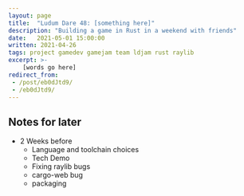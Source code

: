 ```yaml
---
layout: page
title:  "Ludum Dare 48: [something here]"
description: "Building a game in Rust in a weekend with friends"
date:   2021-05-01 15:00:00 
written: 2021-04-26
tags: project gamedev gamejam team ldjam rust raylib
excerpt: >-
    [words go here]
redirect_from: 
 - /post/eb0dJtd9/
 - /eb0dJtd9/
---
```


## Notes for later

 - 2 Weeks before
   - Language and toolchain choices
   - Tech Demo
   - Fixing raylib bugs
   - cargo-web bug
   - packaging